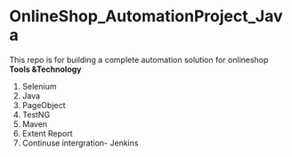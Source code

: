 # OnlineShop_AutomationProject_Java
This repo is for building a complete automation solution for onlineshop
**Tools &Technology**
1. Selenium
2. Java
3. PageObject 
4. TestNG
5. Maven
6. Extent Report
7. Continuse intergration- Jenkins
